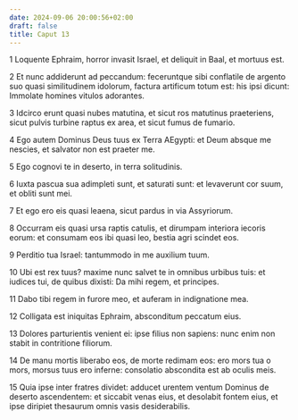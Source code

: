 ```yaml
---
date: 2024-09-06 20:00:56+02:00
draft: false
title: Caput 13
---
```





1 Loquente Ephraim, horror invasit Israel, et deliquit in Baal, et mortuus est.

2 Et nunc addiderunt ad peccandum: feceruntque sibi conflatile de argento suo quasi similitudinem idolorum, factura artificum totum est: his ipsi dicunt: Immolate homines vitulos adorantes.

3 Idcirco erunt quasi nubes matutina, et sicut ros matutinus praeteriens, sicut pulvis turbine raptus ex area, et sicut fumus de fumario.

4 Ego autem Dominus Deus tuus ex Terra AEgypti: et Deum absque me nescies, et salvator non est praeter me.

5 Ego cognovi te in deserto, in terra solitudinis.

6 Iuxta pascua sua adimpleti sunt, et saturati sunt: et levaverunt cor suum, et obliti sunt mei.

7 Et ego ero eis quasi leaena, sicut pardus in via Assyriorum.

8 Occurram eis quasi ursa raptis catulis, et dirumpam interiora iecoris eorum: et consumam eos ibi quasi leo, bestia agri scindet eos.

9 Perditio tua Israel: tantummodo in me auxilium tuum.

10 Ubi est rex tuus? maxime nunc salvet te in omnibus urbibus tuis: et iudices tui, de quibus dixisti: Da mihi regem, et principes.

11 Dabo tibi regem in furore meo, et auferam in indignatione mea.

12 Colligata est iniquitas Ephraim, absconditum peccatum eius.

13 Dolores parturientis venient ei: ipse filius non sapiens: nunc enim non stabit in contritione filiorum.

14 De manu mortis liberabo eos, de morte redimam eos: ero mors tua o mors, morsus tuus ero inferne: consolatio abscondita est ab oculis meis.

15 Quia ipse inter fratres dividet: adducet urentem ventum Dominus de deserto ascendentem: et siccabit venas eius, et desolabit fontem eius, et ipse diripiet thesaurum omnis vasis desiderabilis.

